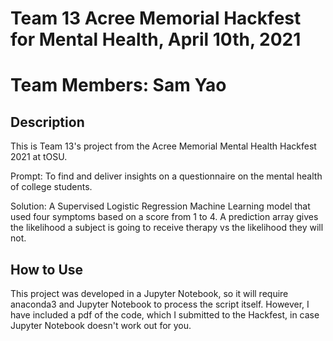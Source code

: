 # Team 13 Acree Memorial Hackfest for Mental Health, April 10th, 2021
# Team Members: Sam Yao
## Description
This is Team 13's project from the Acree Memorial Mental Health Hackfest 2021 at tOSU.

Prompt: To find and deliver insights on a questionnaire on the mental health of college students.

Solution: A Supervised Logistic Regression Machine Learning model that used four symptoms based on a score from 1 to 4. A prediction array gives the likelihood a subject is going to receive therapy vs the likelihood they will not.

## How to Use
This project was developed in a Jupyter Notebook, so it will require anaconda3 and Jupyter Notebook to process the script itself. However, I have included a pdf of the code, which I submitted to the Hackfest, in case Jupyter Notebook doesn't work out for you.

